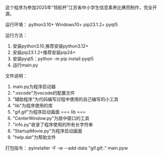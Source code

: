 这个程序为参加2025年“领航杯”江苏省中小学生信息素养比赛而制作，完全开源。

运行环境：
python3.10+
Windows10+
pip23.1.2+
pyqt5

运行方法：
1. 安装python3.10,推荐安装python3.12+
2. 安装pip23.1.2+推荐安装pip24+
3. 安装pyqt5：python -m pip install pyqt5
4. 运行main.py

文件说明：
1. main.py为程序启动器
2. ".vscode"为vscode的配置文件
3. "辅助程序“为代码编写过程中使用的自己编写的小工具
4. "lib"为程序使用的库
5. "gif.gif"为程序启动画面
=== lib ===
1. "CenterWindow.py"为居中窗口的工具
2. "info.py"收录了程序使用的所有长字符串
4. "StartupMovie.py"为程序启动画面
5. "help.dat"为帮助文件

打包指令：
pyinstaller -F -w --add-data "gif.gif;." main.pyw